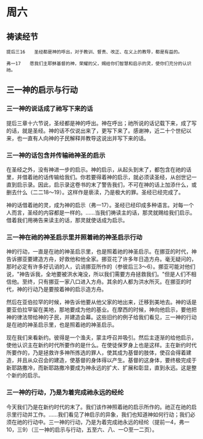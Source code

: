 # 周六

## 祷读经节
```
提后三16　　圣经都是神的呼出，对于教训、督责、改正、在义上的教导，都是有益的。

弗一17　　愿我们主耶稣基督的神，荣耀的父，赐给你们智慧和启示的灵，使你们充分的认识祂。
```

## 三一神的启示与行动

### 三一神的说话成了祂写下来的话

提后三章十六节说，圣经都是神的呼出。神在呼出；祂所说的话记载下来，成了写的话，就是圣经。神的话不仅说出来了，更写下来了。感谢神，近二十个世纪以来，也一直有人向神的子民解释并教导这说出并写下来的话。

### 三一神的话包含并传输祂神圣的启示

在圣经之外，没有神进一步的启示。神的启示，从起头到末了，都包含在祂的话里，并借着祂的话传输给我们。你若要得着神的启示，就必须读圣经，从创世记一直到启示录。因此，启示录这卷书的末了警告我们，不可在神的话上加添什么，或删去什么（二二18～19）。这样作是亵渎，乃是极大的罪。圣经已经完成了。

神的话借着祂的灵，成为神的启示（弗一17）。圣经已经印成多种语言。对每一个人而言，圣经的内容都是一样的。......当我们祷读主的话，那灵就赐给我们启示。借着我们用祷告来读主的话，那灵就使话成为启示。

### 三一神在祂的神圣启示里并照着祂的神圣启示行动

神的行动，一直是在祂的神圣启示里，也是照着祂的神圣启示。在挪亚的时代，神告诉挪亚要建造方舟，好救他和他全家。挪亚花了许多年日造方舟。毫无疑问的，那时必定有许多好讥诮的人，讥诮挪亚所作的（参彼后三3～6）。挪亚可能对他们说，"神告诉我，全地要被洪水淹没，所以我们需要方舟拯救我们。"但是人们不相信他。至终，只有挪亚一家八口进入方舟。其余的人都为洪水所灭。在挪亚的时代，神的行动乃是要按着神的启示造方舟。

然后在亚伯拉罕的时候，神告诉他要从他父家的地出来，迁移到美地去。神的话是要亚伯拉罕留在美地，那地要成为他的基业。在摩西的时候，神向他启示，要他把神的律法带给神的子民，并建造会幕。这些旧约的例子给我们看见，三一神的行动是在祂的神圣启示里，也是照着祂的神圣启示。

现在我们来看新约。彼得是一个渔夫，蒙主呼召并吸引。然后主逐渐的给他启示，使他认识主在新约时代所要作的是什么。在使徒保罗身上也是这样。主在新约时代所要作的，乃是拯救许多神所拣选的罪人，使其成为基督的肢体，使召会得着建造，并且从众召会的建造，使基督的身体得以产生。基督的这身体，要终极完成于新耶路撒冷，而新耶路撒冷要成为神永远的扩大、扩展和彰显，直到永远。这是整个新约的启示。

### 三一神的行动，乃是为着完成祂永远的经纶

今天我们乃是在新约时代的末了。我们该作神照着祂的启示所作的。祂正在祂的启示里行动并工作。......我们看见了神启示的异象，我们也知道神如何行动；我们必须在祂的行动中。三一神的行动，乃是为着完成祂永远的经纶（提前一4，弗一10，三9）（三一神的启示与行动，五至六、八、一○至一二页）。
